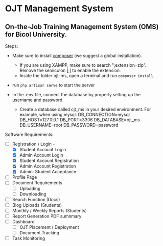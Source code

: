 # **OJT Management System**
On-the-Job Training Management System (OMS) for Bicol University.
---


Steps: 
- Make sure to install [composer](https://getcomposer.org/download/) (we suggest a global installation).
    + If  you are using XAMPP, make sure to search ";extension=zip". Remove the semicolon [;] to enable the extension.
    + Inside the folder ojt-ms, open a terminal and run ``composer install``.
- run ``php artisan serve`` to start the server

- In the .env file, connect the database by properly setting up the username and password.
    + Create a database called ojt_ms in your desired environment. For example, when using mysql:
    DB_CONNECTION=mysql
    DB_HOST=127.0.0.1
    DB_PORT=3306
    DB_DATABASE=ojt_ms
    DB_USERNAME=root
    DB_PASSWORD=password

Software Requirements:
- [ ] Registration / Login - 
    + [x] Student Account Login
    + [x] Admin Account Login
    + [x] Student Account Registration
    + [x] Admin Account Registration
    + [x] Admin: Student Acceptance
- [ ] Profile Page
- [ ] Document Requirements
    + [ ] Uploading
    + [ ] Downloading
- [ ] Search Function (Docs)
- [ ] Blog Uploads (Students)
- [ ] Monthly / Weekly Reports (Students)
- [ ] Report Generation PDF sumnmary
- [ ] Dashboard
    + [ ] OJT Placement / Deployment
    + [ ] Document Tracking
- [ ] Task Monitoring